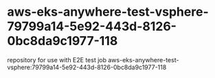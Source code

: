 # aws-eks-anywhere-test-vsphere-79799a14-5e92-443d-8126-0bc8da9c1977-118
repository for use with E2E test job aws-eks-anywhere-test-vsphere:79799a14-5e92-443d-8126-0bc8da9c1977-118
